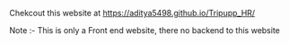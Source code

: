 
Chekcout this website at https://aditya5498.github.io/Tripupp_HR/

Note :- This is only a Front end website, there no backend to this website 
